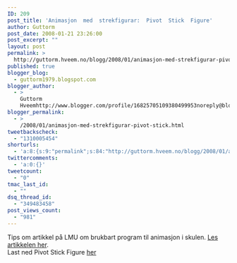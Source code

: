 ```yaml
---
ID: 209
post_title: 'Animasjon  med  strekfigurar:  Pivot  Stick  Figure'
author: Guttorm
post_date: 2008-01-21 23:26:00
post_excerpt: ""
layout: post
permalink: >
  http://guttorm.hveem.no/blogg/2008/01/animasjon-med-strekfigurar-pivot-stick-figure/
published: true
blogger_blog:
  - guttorm1979.blogspot.com
blogger_author:
  - >
    Guttorm
    Hveemhttp://www.blogger.com/profile/16825705109380499953noreply@blogger.com
blogger_permalink:
  - >
    /2008/01/animasjon-med-strekfigurar-pivot-stick.html
tweetbackscheck:
  - "1310005454"
shorturls:
  - 'a:8:{s:9:"permalink";s:84:"http://guttorm.hveem.no/blogg/2008/01/animasjon-med-strekfigurar-pivot-stick-figure/";s:7:"tinyurl";s:25:"http://tinyurl.com/7hmp5c";s:4:"isgd";s:17:"http://is.gd/gJF2";s:5:"bitly";s:20:"http://bit.ly/19grja";s:5:"snipr";s:22:"http://snipr.com/ahke3";s:5:"snurl";s:22:"http://snurl.com/ahke3";s:7:"snipurl";s:24:"http://snipurl.com/ahke3";s:4:"trim";s:17:"http://tr.im/bg8y";}'
twittercomments:
  - 'a:0:{}'
tweetcount:
  - "0"
tmac_last_id:
  - ""
dsq_thread_id:
  - "349483458"
post_views_count:
  - "981"
---
```

<p>Tips om artikkel på LMU om brukbart program til animasjon i skulen. <a href="http://www.lmu.no/default.asp?uid=534">Les artikkelen her</a>.<br />Last ned Pivot Stick Figure <a href="http://www.snapfiles.com/get/stickfigure.html">her</a></p><br /><br /><object height="355" width="425"><param name="movie" value="http://www.youtube.com/v/j0VYVQQLI2Q&amp;rel=1"><param name="wmode" value="transparent"><embed src="http://www.youtube.com/v/j0VYVQQLI2Q&rel=1" type="application/x-shockwave-flash" wmode="transparent" width="425" height="355"></embed></object>